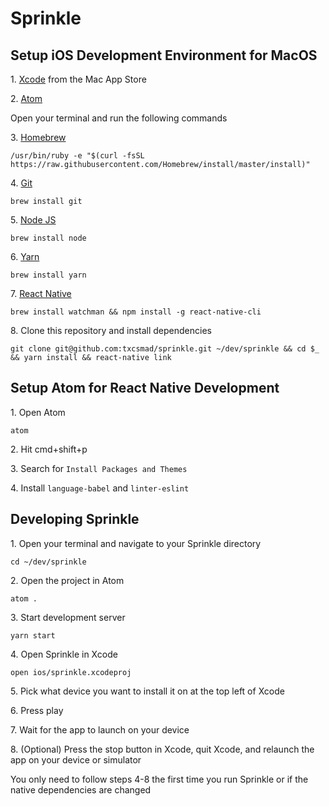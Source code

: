 # Sprinkle

## Setup iOS Development Environment for MacOS
1\. [Xcode](https://itunes.apple.com/us/app/xcode/id497799835?mt=12) from the Mac App Store

2\. [Atom](https://atom.io)

Open your terminal and run the following commands

3\. [Homebrew](https://brew.sh)
```
/usr/bin/ruby -e "$(curl -fsSL https://raw.githubusercontent.com/Homebrew/install/master/install)"
```
4\. [Git](https://www.git-scm.com)
```
brew install git
```
5\. [Node JS](https://nodejs.org/en/)
```
brew install node
```
6\. [Yarn](https://yarnpkg.com/en/)
```
brew install yarn
```
7\. [React Native](https://facebook.github.io/react-native/)
```
brew install watchman && npm install -g react-native-cli
```
8\. Clone this repository and install dependencies
```
git clone git@github.com:txcsmad/sprinkle.git ~/dev/sprinkle && cd $_ && yarn install && react-native link
```

## Setup Atom for React Native Development
1\. Open Atom
```
atom
```
2\. Hit cmd+shift+p

3\. Search for `Install Packages and Themes`

4\. Install `language-babel` and `linter-eslint`

## Developing Sprinkle
1\. Open your terminal and navigate to your Sprinkle directory
```
cd ~/dev/sprinkle
```
2\. Open the project in Atom
```
atom .
```
3\. Start development server
```
yarn start
```
4\. Open Sprinkle in Xcode
```
open ios/sprinkle.xcodeproj
```
5\. Pick what device you want to install it on at the top left of Xcode

6\. Press play

7\. Wait for the app to launch on your device

8\. (Optional) Press the stop button in Xcode, quit Xcode, and relaunch the app on your device or simulator

You only need to follow steps 4-8 the first time you run Sprinkle or if the native dependencies are changed
